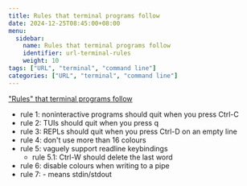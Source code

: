```yaml
---
title: Rules that terminal programs follow
date: 2024-12-25T08:45:00+08:00
menu:
  sidebar:
    name: Rules that terminal programs follow
    identifier: url-terminal-rules
    weight: 10
tags: ["URL", "terminal", "command line"]
categories: ["URL", "terminal", "command line"]
---
```


["Rules" that terminal programs follow](https://jvns.ca/blog/2024/11/26/terminal-rules/)

- rule 1: noninteractive programs should quit when you press Ctrl-C
- rule 2: TUIs should quit when you press q
- rule 3: REPLs should quit when you press Ctrl-D on an empty line
- rule 4: don't use more than 16 colours
- rule 5: vaguely support readline keybindings
  - rule 5.1: Ctrl-W should delete the last word
- rule 6: disable colours when writing to a pipe
- rule 7: - means stdin/stdout
